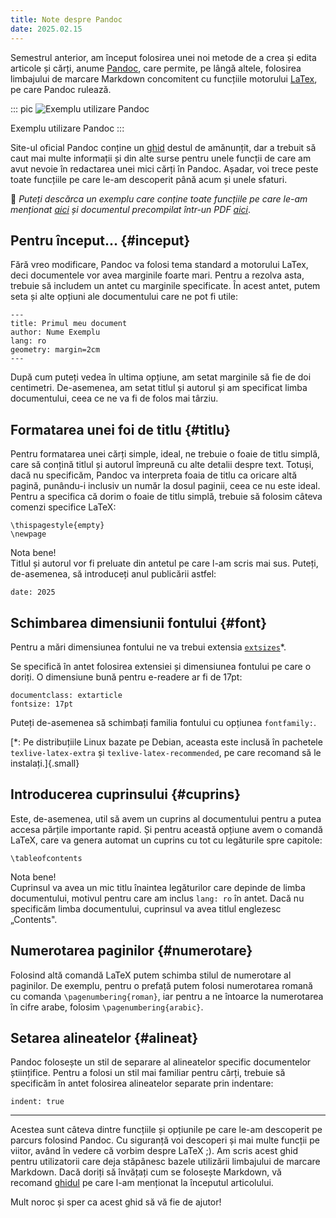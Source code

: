 ```yaml
---
title: Note despre Pandoc
date: 2025.02.15
---
```

Semestrul anterior, am început folosirea unei noi metode de a crea și
edita articole și cărți, anume [Pandoc](https://pandoc.org/), care
permite, pe lângă altele, folosirea limbajului de marcare Markdown
concomitent cu funcțiile motorului
[LaTex](https://www.latex-project.org/), pe care Pandoc rulează.

::: pic
![](../res/pandoc.jpg "Exemplu utilizare Pandoc")

Exemplu utilizare Pandoc
:::

Site-ul oficial Pandoc conține un
[ghid](https://pandoc.org/chunkedhtml-demo/8-pandocs-markdown.html)
destul de amănunțit, dar a trebuit să caut mai multe informații și din
alte surse pentru unele funcții de care am avut nevoie în redactarea
unei mici cărți în Pandoc. Așadar, voi trece peste toate funcțiile pe
care le-am descoperit până acum și unele sfaturi.

💾 *Puteți descărca un exemplu care conține toate funcțiile pe care
le-am menționat [aici](../res/Pandoc.md) și documentul precompilat
într-un PDF [aici](../res/Pandoc.pdf)*.

## Pentru început\... {#inceput}

Fără vreo modificare, Pandoc va folosi tema standard a motorului LaTex,
deci documentele vor avea marginile foarte mari. Pentru a rezolva asta,
trebuie să includem un antet cu marginile specificate. În acest antet,
putem seta și alte opțiuni ale documentului care ne pot fi utile:

    ---
    title: Primul meu document
    author: Nume Exemplu
    lang: ro
    geometry: margin=2cm
    ---

După cum puteți vedea în ultima opțiune, am setat marginile să fie de
doi centimetri. De-asemenea, am setat titlul și autorul și am specificat
limba documentului, ceea ce ne va fi de folos mai târziu.

## Formatarea unei foi de titlu {#titlu}

Pentru formatarea unei cărți simple, ideal, ne trebuie o foaie de titlu
simplă, care să conțină titlul și autorul împreună cu alte detalii
despre text. Totuși, dacă nu specificăm, Pandoc va interpreta foaia de
titlu ca oricare altă pagină, punându-i inclusiv un număr la dosul
paginii, ceea ce nu este ideal.\
Pentru a specifica că dorim o foaie de titlu simplă, trebuie să folosim
câteva comenzi specifice LaTeX:

    \thispagestyle{empty}
    \newpage

Nota bene!\
Titlul și autorul vor fi preluate din antetul pe care l-am scris mai
sus. Puteți, de-asemenea, să introduceți anul publicării astfel:

    date: 2025

## Schimbarea dimensiunii fontului {#font}

Pentru a mări dimensiunea fontului ne va trebui extensia
[`extsizes`](https://ctan.org/pkg/extsizes?lang=en)\*.

Se specifică în antet folosirea extensiei și dimensiunea fontului pe
care o doriți. O dimensiune bună pentru e-readere ar fi de 17pt:

    documentclass: extarticle
    fontsize: 17pt

Puteți de-asemenea să schimbați familia fontului cu opțiunea
`fontfamily:`.

[\*: Pe distribuțiile Linux bazate pe Debian, aceasta este inclusă în
pachetele `texlive-latex-extra` și `texlive-latex-recommended`, pe care
recomand să le instalați.]{.small}

## Introducerea cuprinsului {#cuprins}

Este, de-asemenea, util să avem un cuprins al documentului pentru a
putea accesa părțile importante rapid. Și pentru această opțiune avem o
comandă LaTeX, care va genera automat un cuprins cu tot cu legăturile
spre capitole:

    \tableofcontents

Nota bene!\
Cuprinsul va avea un mic titlu înaintea legăturilor care depinde de
limba documentului, motivul pentru care am inclus `lang: ro` în antet.
Dacă nu specificăm limba documentului, cuprinsul va avea titlul
englezesc „Contents".

## Numerotarea paginilor {#numerotare}

Folosind altă comandă LaTeX putem schimba stilul de numerotare al
paginilor. De exemplu, pentru o prefață putem folosi numerotarea romană
cu comanda `\pagenumbering{roman}`, iar pentru a ne întoarce la
numerotarea în cifre arabe, folosim `\pagenumbering{arabic}`.

## Setarea alineatelor {#alineat}

Pandoc folosește un stil de separare al alineatelor specific
documentelor științifice. Pentru a folosi un stil mai familiar pentru
cărți, trebuie să specificăm în antet folosirea alineatelor separate
prin indentare:

    indent: true

------------------------------------------------------------------------

Acestea sunt câteva dintre funcțiile și opțiunile pe care le-am
descoperit pe parcurs folosind Pandoc. Cu siguranță voi descoperi și mai
multe funcții pe viitor, având în vedere că vorbim despre LaTeX ;). Am
scris acest ghid pentru utilizatorii care deja stăpânesc bazele
utilizării limbajului de marcare Markdown. Dacă doriți să învățați cum
se folosește Markdown, vă recomand
[ghidul](https://pandoc.org/chunkedhtml-demo/8-pandocs-markdown.html) pe
care l-am menționat la începutul articolului.

Mult noroc și sper ca acest ghid să vă fie de ajutor!
